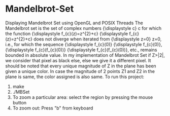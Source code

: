 # Mandelbrot-Set
Displaying Mandelbrot Set using OpenGL and POSIX Threads
The Mandelbrot set is the set of complex numbers {\displaystyle c} c for which the function {\displaystyle f_{c}(z)=z^{2}+c} {\displaystyle f_{c}(z)=z^{2}+c} does not diverge when iterated from {\displaystyle z=0} z=0, i.e., for which the sequence {\displaystyle f_{c}(0)} {\displaystyle f_{c}(0)}, {\displaystyle f_{c}(f_{c}(0))} {\displaystyle f_{c}(f_{c}(0))}, etc., remains bounded in absolute value.
In my implementation of Mandelbrot Set if Z>|2|, we consider that pixel as black else, else we give it a different pixel. It should be noted that every unique magnitude of Z in the plane has been given a unique color.
In case the magnitude of 2 points Z1 and Z2 in the plane is same, the color assigned is also same.
To run this project:
1. make
2. ./MBSet
3. To zoom a particular area: select the region by pressing the mouse button
4. To zoom out: Press "b" from keyboard
